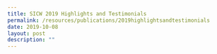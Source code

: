 ```yaml
---
title: SICW 2019 Highlights and Testimonials
permalink: /resources/publications/2019highlightsandtestimonials
date: 2019-10-08
layout: post
description: ""
---
```

